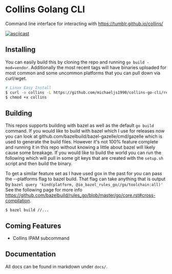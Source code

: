 Collins Golang CLI
==================

Command line interface for interacting with https://tumblr.github.io/collins/

[![asciicast](https://asciinema.org/a/HfytRKrk8jpgVFmFxOiZyusFS.svg)](https://asciinema.org/a/HfytRKrk8jpgVFmFxOiZyusFS)

## Installing

You can easily build this by cloning the repo and running `go build -mod=vendor`. Additionally
the most recent tags will have binaries uploaded for most common and some uncommon platforms
that you can pull down via curl/wget.

```bash
# Linux Easy Install
$ curl -o collins -L https://github.com/michaeljs1990/collins-go-cli/releases/download/0.9.0/collins-go-cli_linux_amd64
$ chmod +x collins
```

## Building

This repos supports building with bazel as well as the default `go build` command. If you would like to build with bazel
which I use for releases now you can look at github.com/bazelbuild/bazel-gazelle/cmd/gazelle which is used to generate the
build files. However it's not 100% feature complete and running it in this repo without knowing a little about bazel will
likely cause some breakage. If you would like to build the world you can run the following which will pull in some git
keys that are created with the `setup.sh` script and then build the binary.

To get a similar feature set as I have used gox in the past for you can pass the --platforms flag to bazel build. That
flag can take anything that is output by `bazel query 'kind(platform, @io_bazel_rules_go//go/toolchain:all)'` See the
following page for more info https://github.com/bazelbuild/rules_go/blob/master/go/core.rst#cross-compilation.

```
$ bazel build //...
```

## Coming Features

* Collins IPAM subcommand

## Documentation

All docs can be found in markdown under `docs/`.
